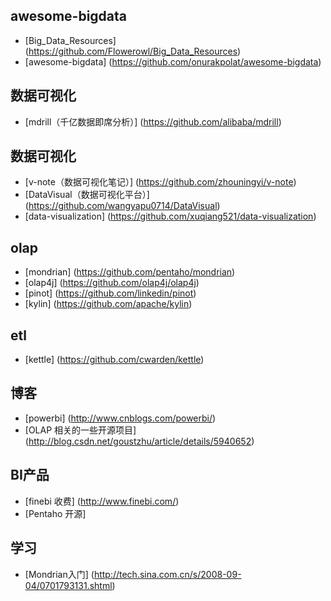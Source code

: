 
## awesome-bigdata

- [Big_Data_Resources] (https://github.com/Flowerowl/Big_Data_Resources)
- [awesome-bigdata] (https://github.com/onurakpolat/awesome-bigdata)

## 数据可视化

- [mdrill（千亿数据即席分析）] (https://github.com/alibaba/mdrill)

## 数据可视化

- [v-note（数据可视化笔记）] (https://github.com/zhouningyi/v-note)
- [DataVisual（数据可视化平台）] (https://github.com/wangyapu0714/DataVisual)
- [data-visualization] (https://github.com/xuqiang521/data-visualization)

## olap

- [mondrian] (https://github.com/pentaho/mondrian)
- [olap4j] (https://github.com/olap4j/olap4j)
- [pinot] (https://github.com/linkedin/pinot)
- [kylin] (https://github.com/apache/kylin)

## etl

- [kettle] (https://github.com/cwarden/kettle)

## 博客

- [powerbi] (http://www.cnblogs.com/powerbi/)
- [OLAP 相关的一些开源项目] (http://blog.csdn.net/goustzhu/article/details/5940652)


## BI产品

- [finebi 收费] (http://www.finebi.com/)
- [Pentaho 开源]

## 学习

- [Mondrian入门] (http://tech.sina.com.cn/s/2008-09-04/0701793131.shtml)
